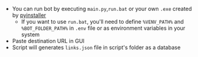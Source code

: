 - You can run bot by executing `main.py`,`run.bat` or your own `.exe` created by [pyinstaller](https://www.pyinstaller.org/en/stable/usage.html)
  - If you want to use `run.bat`, you'll need to define `%VENV_PATH%` and `%BOT_FOLDER_PATH%` in `.env` file or as environment variables in your system
- Paste destination URL in GUI
- Script will generates `links.json` file in script's folder as a database
